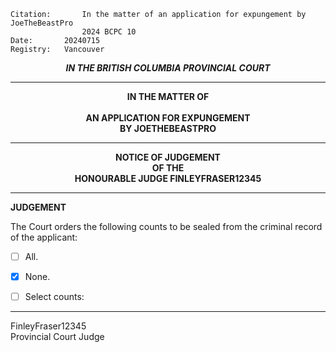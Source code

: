 	Citation:       In the matter of an application for expungement by JoeTheBeastPro
                	2024 BCPC 10
	Date:		20240715
	Registry:	Vancouver

<p align="center"><b><i> IN THE BRITISH COLUMBIA PROVINCIAL COURT </b></i>

---

<p align="center"><b>
				IN THE MATTER OF
<br><br>			AN APPLICATION FOR EXPUNGEMENT 
<br>                            BY JOETHEBEASTPRO
<br>				

---

<p align="center">		
				NOTICE OF JUDGEMENT
<br>				OF THE
<br>				HONOURABLE JUDGE FINLEYFRASER12345

</b>
	
---

**JUDGEMENT**

The Court orders the following counts to be sealed from the criminal record of the applicant:
- [ ] All.
- [x] None.
- [ ] Select counts:

	
---

FinleyFraser12345 <br>
Provincial Court Judge

